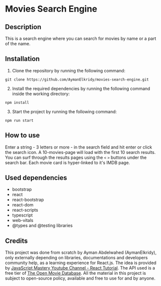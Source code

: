# Movies Search Engine

## Description
This is a search engine where you can search for movies by name or a part of the name.

## Installation
1. Clone the repository by running the following command:
```
git clone https://github.com/AymanElkridy/movies-search-engine.git
```
2. Install the required dependencies by running the following command inside the working directory:
```
npm install
```
3. Start the project by running the following command:
```
npm run start
```

## How to use
Enter a string - 3 letters or more - in the search field and hit enter or click the search icon. A 10-movies-page will load with the first 10 search results. You can surf through the results pages using the `<` `>` buttons under the search bar. Each movie card is hyper-linked to it's IMDB page.

## Used dependencies
- bootstrap
- react
- react-bootstrap
- react-dom
- react-scripts
- typescript
- web-vitals
- @types and @testing libraries

## Credits
This project was done from scratch by Ayman Abdelwahed (AymanElkridy), only externally depending on libraries, documentations and developers community help, as a learning experience for React.js. The idea is provided by [JavaScript Mastery Youtube Channel - React Tutorial](https://www.youtube.com/watch?v=b9eMGE7QtTk). The API used is a free tier of [The Open Movie Database](https://www.omdbapi.com/).
All the material in this project is subject to open-source policy, available and free to use for and by anyone.